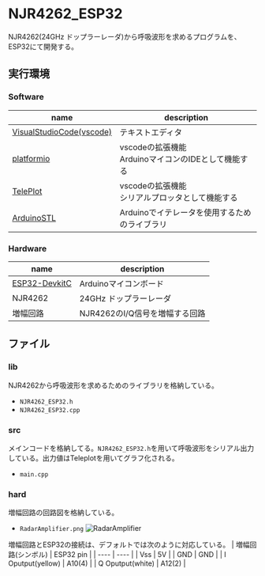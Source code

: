 # NJR4262_ESP32
NJR4262(24GHz ドップラーレーダ)から呼吸波形を求めるプログラムを、ESP32にて開発する。

## 実行環境
### Software
| name | description |
| ---- | ---- |
| [VisualStudioCode(vscode)](https://azure.microsoft.com/ja-jp/products/visual-studio-code) | テキストエディタ |
| [platformio](https://platformio.org/) | vscodeの拡張機能</br>ArduinoマイコンのIDEとして機能する |
| [TelePlot](https://marketplace.visualstudio.com/items?itemName=alexnesnes.teleplot) | vscodeの拡張機能</br>シリアルプロッタとして機能する |
| [ArduinoSTL](https://registry.platformio.org/libraries/mike-matera/ArduinoSTL) | Arduinoでイテレータを使用するためのライブラリ |
### Hardware
| name | description |
| ---- | ---- |
| [ESP32-DevkitC](https://akizukidenshi.com/catalog/g/gM-11819/) | Arduinoマイコンボード |
| NJR4262 | 24GHz ドップラーレーダ |
| 増幅回路 | NJR4262のI/Q信号を増幅する回路 |

## ファイル
### lib
NJR4262から呼吸波形を求めるためのライブラリを格納している。
- `NJR4262_ESP32.h`
- `NJR4262_ESP32.cpp`
### src
メインコードを格納してる。`NJR4262_ESP32.h`を用いて呼吸波形をシリアル出力している。出力値はTeleplotを用いてグラフ化される。
- `main.cpp`
### hard
増幅回路の回路図を格納している。
- `RadarAmplifier.png`
![RadarAmplifier](https://github.com/YukitoGoto/NJR4262_ESP32/assets/63275740/d36242ff-1ec1-4412-80dc-4e34efa8d077)

増幅回路とESP32の接続は、デフォルトでは次のように対応している。
| 増幅回路(シンボル) | ESP32 pin |
| ---- | ---- |
| Vss | 5V |
| GND | GND |
| I Oputput(yellow) | A10(4) |
| Q Oputput(white) | A12(2) |
